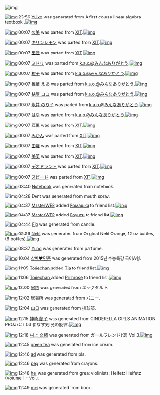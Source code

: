 ![img](http://gdrive-cdn.herokuapp.com/537b65a5bc09f0000721dda7/512px-barcode.png)

[![img](http://www.deviantsart.com/3depr72.png)](http://www.barcodekanojo.com/kanojo/3193659/Yuiko) 23:56 [Yuiko](http://www.barcodekanojo.com/kanojo/3193659/Yuiko) was generated from A first course linear algebra textbook .[![img](http://www.deviantsart.com/p7kkcu.jpeg)](http://www.barcodekanojo.com/product_images/barcode/6019525/1427122538/50x50xA,P20first,P20course,P20linear,P20algebra,P20textbook,P20.jpg,qw=88,ah=88.pagespeed.ic.ozbQSzsMak.jpg) 

[![img](http://www.deviantsart.com/1864f73.png)](http://www.barcodekanojo.com/kanojo/2520896/%E4%B9%85%E7%BE%8E) 00:07 [久美](http://www.barcodekanojo.com/kanojo/2520896/%E4%B9%85%E7%BE%8E) was parted from [XIT](http://www.barcodekanojo.com/kanojo/2520896/%E4%B9%85%E7%BE%8E).[![img](http://www.deviantsart.com/815jg6.jpeg)](http://www.barcodekanojo.com/user/209348/XIT) 

[![img](http://www.deviantsart.com/i8d295.png)](http://www.barcodekanojo.com/kanojo/302813/%E3%82%AD%E3%83%AA%E3%83%B3%E3%83%AC%E3%83%A2%E3%83%B3) 00:07 [キリンレモン](http://www.barcodekanojo.com/kanojo/302813/%E3%82%AD%E3%83%AA%E3%83%B3%E3%83%AC%E3%83%A2%E3%83%B3) was parted from [XIT](http://www.barcodekanojo.com/kanojo/302813/%E3%82%AD%E3%83%AA%E3%83%B3%E3%83%AC%E3%83%A2%E3%83%B3).[![img](http://www.deviantsart.com/815jg6.jpeg)](http://www.barcodekanojo.com/user/209348/XIT) 

[![img](http://www.deviantsart.com/1fe71nt.png)](http://www.barcodekanojo.com/kanojo/2439184/%E9%87%8C%E4%BD%B3) 00:07 [里佳](http://www.barcodekanojo.com/kanojo/2439184/%E9%87%8C%E4%BD%B3) was parted from [XIT](http://www.barcodekanojo.com/kanojo/2439184/%E9%87%8C%E4%BD%B3).[![img](http://www.deviantsart.com/815jg6.jpeg)](http://www.barcodekanojo.com/user/209348/XIT) 

[![img](http://www.deviantsart.com/2m6s90t.png)](http://www.barcodekanojo.com/kanojo/21844/%E3%83%9F%E3%83%89%E3%83%AA) 00:07 [ミドリ](http://www.barcodekanojo.com/kanojo/21844/%E3%83%9F%E3%83%89%E3%83%AA) was parted from [k.a.o.@みんなありがとう](http://www.barcodekanojo.com/kanojo/21844/%E3%83%9F%E3%83%89%E3%83%AA).[![img](http://www.deviantsart.com/1ne7497.jpeg)](http://www.barcodekanojo.com/user/30944/k.a.o.%40%E3%81%BF%E3%82%93%E3%81%AA%E3%81%82%E3%82%8A%E3%81%8C%E3%81%A8%E3%81%86) 

[![img](http://www.deviantsart.com/39d4gah.png)](http://www.barcodekanojo.com/kanojo/432914/%E6%A9%99%E5%AD%90) 00:07 [橙子](http://www.barcodekanojo.com/kanojo/432914/%E6%A9%99%E5%AD%90) was parted from [k.a.o.@みんなありがとう](http://www.barcodekanojo.com/kanojo/432914/%E6%A9%99%E5%AD%90).[![img](http://www.deviantsart.com/1ne7497.jpeg)](http://www.barcodekanojo.com/user/30944/k.a.o.%40%E3%81%BF%E3%82%93%E3%81%AA%E3%81%82%E3%82%8A%E3%81%8C%E3%81%A8%E3%81%86) 

[![img](http://www.deviantsart.com/g5ng37.png)](http://www.barcodekanojo.com/kanojo/2779662/%E6%A4%8E%E8%91%89%20%E3%81%88%E3%81%82) 00:07 [椎葉 えあ](http://www.barcodekanojo.com/kanojo/2779662/%E6%A4%8E%E8%91%89%20%E3%81%88%E3%81%82) was parted from [k.a.o.@みんなありがとう](http://www.barcodekanojo.com/kanojo/2779662/%E6%A4%8E%E8%91%89%20%E3%81%88%E3%81%82).[![img](http://www.deviantsart.com/1ne7497.jpeg)](http://www.barcodekanojo.com/user/30944/k.a.o.%40%E3%81%BF%E3%82%93%E3%81%AA%E3%81%82%E3%82%8A%E3%81%8C%E3%81%A8%E3%81%86) 

[![img](http://www.deviantsart.com/22u55n9.png)](http://www.barcodekanojo.com/kanojo/2018614/%E6%9E%AF%E5%B1%8B%20%E3%82%B3%E3%82%B3) 00:07 [枯屋 ココ](http://www.barcodekanojo.com/kanojo/2018614/%E6%9E%AF%E5%B1%8B%20%E3%82%B3%E3%82%B3) was parted from [k.a.o.@みんなありがとう](http://www.barcodekanojo.com/kanojo/2018614/%E6%9E%AF%E5%B1%8B%20%E3%82%B3%E3%82%B3).[![img](http://www.deviantsart.com/1ne7497.jpeg)](http://www.barcodekanojo.com/user/30944/k.a.o.%40%E3%81%BF%E3%82%93%E3%81%AA%E3%81%82%E3%82%8A%E3%81%8C%E3%81%A8%E3%81%86) 

[![img](http://www.deviantsart.com/pvqqu3.png)](http://www.barcodekanojo.com/kanojo/2721084/%E6%B0%B8%E4%BA%95%20%E3%81%AE%E3%82%8A%E5%AD%90) 00:07 [永井 のり子](http://www.barcodekanojo.com/kanojo/2721084/%E6%B0%B8%E4%BA%95%20%E3%81%AE%E3%82%8A%E5%AD%90) was parted from [k.a.o.@みんなありがとう](http://www.barcodekanojo.com/kanojo/2721084/%E6%B0%B8%E4%BA%95%20%E3%81%AE%E3%82%8A%E5%AD%90).[![img](http://www.deviantsart.com/1ne7497.jpeg)](http://www.barcodekanojo.com/user/30944/k.a.o.%40%E3%81%BF%E3%82%93%E3%81%AA%E3%81%82%E3%82%8A%E3%81%8C%E3%81%A8%E3%81%86) 

[![img](http://www.deviantsart.com/gke6kp.png)](http://www.barcodekanojo.com/kanojo/76782/%E3%81%AF%E3%81%AA) 00:07 [はな](http://www.barcodekanojo.com/kanojo/76782/%E3%81%AF%E3%81%AA) was parted from [k.a.o.@みんなありがとう](http://www.barcodekanojo.com/kanojo/76782/%E3%81%AF%E3%81%AA).[![img](http://www.deviantsart.com/1ne7497.jpeg)](http://www.barcodekanojo.com/user/30944/k.a.o.%40%E3%81%BF%E3%82%93%E3%81%AA%E3%81%82%E3%82%8A%E3%81%8C%E3%81%A8%E3%81%86) 

[![img](http://www.deviantsart.com/9c3v00.png)](http://www.barcodekanojo.com/kanojo/1683791/%E8%B1%86%E6%9E%9C) 00:07 [豆果](http://www.barcodekanojo.com/kanojo/1683791/%E8%B1%86%E6%9E%9C) was parted from [XIT](http://www.barcodekanojo.com/kanojo/1683791/%E8%B1%86%E6%9E%9C).[![img](http://www.deviantsart.com/815jg6.jpeg)](http://www.barcodekanojo.com/user/209348/XIT) 

[![img](http://www.deviantsart.com/377vnv3.png)](http://www.barcodekanojo.com/kanojo/279293/%E3%81%BF%E3%81%8B%E3%82%93) 00:07 [みかん](http://www.barcodekanojo.com/kanojo/279293/%E3%81%BF%E3%81%8B%E3%82%93) was parted from [XIT](http://www.barcodekanojo.com/kanojo/279293/%E3%81%BF%E3%81%8B%E3%82%93).[![img](http://www.deviantsart.com/815jg6.jpeg)](http://www.barcodekanojo.com/user/209348/XIT) 

[![img](http://www.deviantsart.com/2grpcfa.png)](http://www.barcodekanojo.com/kanojo/2028646/%E7%94%B1%E7%BE%85) 00:07 [由羅](http://www.barcodekanojo.com/kanojo/2028646/%E7%94%B1%E7%BE%85) was parted from [XIT](http://www.barcodekanojo.com/kanojo/2028646/%E7%94%B1%E7%BE%85).[![img](http://www.deviantsart.com/815jg6.jpeg)](http://www.barcodekanojo.com/user/209348/XIT) 

[![img](http://www.deviantsart.com/1ktu8ik.png)](http://www.barcodekanojo.com/kanojo/2039673/%E7%BE%8E%E8%8B%B1) 00:07 [美英](http://www.barcodekanojo.com/kanojo/2039673/%E7%BE%8E%E8%8B%B1) was parted from [XIT](http://www.barcodekanojo.com/kanojo/2039673/%E7%BE%8E%E8%8B%B1).[![img](http://www.deviantsart.com/815jg6.jpeg)](http://www.barcodekanojo.com/user/209348/XIT) 

[![img](http://www.deviantsart.com/ep720o.png)](http://www.barcodekanojo.com/kanojo/1376978/%E3%83%87%E3%82%AA%E3%83%89%E3%83%A9%E3%83%B3%E3%83%88) 00:07 [デオドラント](http://www.barcodekanojo.com/kanojo/1376978/%E3%83%87%E3%82%AA%E3%83%89%E3%83%A9%E3%83%B3%E3%83%88) was parted from [XIT](http://www.barcodekanojo.com/kanojo/1376978/%E3%83%87%E3%82%AA%E3%83%89%E3%83%A9%E3%83%B3%E3%83%88).[![img](http://www.deviantsart.com/815jg6.jpeg)](http://www.barcodekanojo.com/user/209348/XIT) 

[![img](http://www.deviantsart.com/2epdu29.png)](http://www.barcodekanojo.com/kanojo/571103/%E3%82%B9%E3%83%94%E3%83%BC%E3%83%89) 00:07 [スピード](http://www.barcodekanojo.com/kanojo/571103/%E3%82%B9%E3%83%94%E3%83%BC%E3%83%89) was parted from [XIT](http://www.barcodekanojo.com/kanojo/571103/%E3%82%B9%E3%83%94%E3%83%BC%E3%83%89).[![img](http://www.deviantsart.com/815jg6.jpeg)](http://www.barcodekanojo.com/user/209348/XIT) 

[![img](http://www.deviantsart.com/3j77pdo.png)](http://www.barcodekanojo.com/kanojo/3193660/Notebook) 03:40 [Notebook](http://www.barcodekanojo.com/kanojo/3193660/Notebook) was generated from notebook.

[![img](http://www.deviantsart.com/7299hv.png)](http://www.barcodekanojo.com/kanojo/3193661/Dent) 04:28 [Dent](http://www.barcodekanojo.com/kanojo/3193661/Dent) was generated from mouth spray.

[![img](http://www.deviantsart.com/14kimt4.jpeg)](http://www.barcodekanojo.com/user/447904/MasterWER) 04:37 [MasterWER](http://www.barcodekanojo.com/user/447904/MasterWER) added [Ромашка](http://www.barcodekanojo.com/kanojo/3091468/%D0%A0%D0%BE%D0%BC%D0%B0%D1%88%D0%BA%D0%B0) to friend list.[![img](http://www.deviantsart.com/3ut1dqf.png)](http://www.barcodekanojo.com/kanojo/3091468/%D0%A0%D0%BE%D0%BC%D0%B0%D1%88%D0%BA%D0%B0) 

[![img](http://www.deviantsart.com/14kimt4.jpeg)](http://www.barcodekanojo.com/user/447904/MasterWER) 04:37 [MasterWER](http://www.barcodekanojo.com/user/447904/MasterWER) added [Баунти](http://www.barcodekanojo.com/kanojo/2049380/%D0%91%D0%B0%D1%83%D0%BD%D1%82%D0%B8) to friend list.[![img](http://www.deviantsart.com/2muraib.png)](http://www.barcodekanojo.com/kanojo/2049380/%D0%91%D0%B0%D1%83%D0%BD%D1%82%D0%B8) 

[![img](http://www.deviantsart.com/d432jr.png)](http://www.barcodekanojo.com/kanojo/3193662/Fig) 04:44 [Fig](http://www.barcodekanojo.com/kanojo/3193662/Fig) was generated from candle.

[![img](http://www.deviantsart.com/1jg63v7.png)](http://www.barcodekanojo.com/kanojo/3193663/Nehi) 05:56 [Nehi](http://www.barcodekanojo.com/kanojo/3193663/Nehi) was generated from Original Nehi Orange, 12 oz bottles, (6 bottles).[![img](http://www.deviantsart.com/1s0t68h.jpeg)](http://www.barcodekanojo.com/product_images/barcode/6019531/1427144154/50x50xOriginal,P20Nehi,P20Orange,P2C,P2012,P20oz,P20bottles,P2C,P20,P286,P20bottles,P29.jpg,qw=88,ah=88.pagespeed.ic.Vy6YrPC4f3.jpg) 

[![img](http://www.deviantsart.com/18l90hf.png)](http://www.barcodekanojo.com/kanojo/3193664/Yuno) 08:37 [Yuno](http://www.barcodekanojo.com/kanojo/3193664/Yuno) was generated from parfume.

[![img](http://www.deviantsart.com/23vp.png)](http://www.barcodekanojo.com/kanojo/3193665/%EC%83%81%EB%B9%88%E2%99%A5%EB%AF%BC%EC%A4%80) 10:04 [상빈♥민준](http://www.barcodekanojo.com/kanojo/3193665/%EC%83%81%EB%B9%88%E2%99%A5%EB%AF%BC%EC%A4%80) was generated from 2015년 수능특강 국어A형.

[![img](http://www.deviantsart.com/un9jh0.jpeg)](http://www.barcodekanojo.com/user/497723/Toriechan%20) 11:05 [Toriechan ](http://www.barcodekanojo.com/user/497723/Toriechan%20) added [Tia](http://www.barcodekanojo.com/kanojo/2453167/Tia) to friend list.[![img](http://www.deviantsart.com/24k3dq.png)](http://www.barcodekanojo.com/kanojo/2453167/Tia) 

[![img](http://www.deviantsart.com/un9jh0.jpeg)](http://www.barcodekanojo.com/user/497723/Toriechan%20) 11:06 [Toriechan ](http://www.barcodekanojo.com/user/497723/Toriechan%20) added [Primrose](http://www.barcodekanojo.com/kanojo/3176926/Primrose) to friend list.[![img](http://www.deviantsart.com/1tg37el.png)](http://www.barcodekanojo.com/kanojo/3176926/Primrose) 

[![img](http://www.deviantsart.com/1uccnom.png)](http://www.barcodekanojo.com/kanojo/3193666/%E5%AE%B6%E8%B7%AF) 12:00 [家路](http://www.barcodekanojo.com/kanojo/3193666/%E5%AE%B6%E8%B7%AF) was generated from エッグタルト.

[![img](http://www.deviantsart.com/2ud9kl.png)](http://www.barcodekanojo.com/kanojo/3193667/%E5%B1%85%E5%A0%B4%E6%89%80) 12:02 [居場所](http://www.barcodekanojo.com/kanojo/3193667/%E5%B1%85%E5%A0%B4%E6%89%80) was generated from バニー.

[![img](http://www.deviantsart.com/3615ilv.png)](http://www.barcodekanojo.com/kanojo/3193668/%E5%B1%B1%E5%8F%A3) 12:04 [山口](http://www.barcodekanojo.com/kanojo/3193668/%E5%B1%B1%E5%8F%A3) was generated from 排球部.

[![img](http://www.deviantsart.com/1oc0lu9.png)](http://www.barcodekanojo.com/kanojo/3193669/%E7%A5%9E%E5%B4%8E%20%E8%98%AD%E5%AD%90) 12:15 [神崎 蘭子](http://www.barcodekanojo.com/kanojo/3193669/%E7%A5%9E%E5%B4%8E%20%E8%98%AD%E5%AD%90) was generated from CINDERELLA GIRLS ANIMATION PROJECT 03 仇なす剣 光の旋律.[![img](http://www.deviantsart.com/3jf2sfv.jpeg)](http://www.barcodekanojo.com/product_images/barcode/6019539/1427166878/CINDERELLA%20GIRLS%20ANIMATION%20PROJECT%2003%20%E4%BB%87%E3%81%AA%E3%81%99%E5%89%A3%20%E5%85%89%E3%81%AE%E6%97%8B%E5%BE%8B.jpg) 

[![img](http://www.deviantsart.com/l6vm85.png)](http://www.barcodekanojo.com/kanojo/3193670/%E6%9D%91%E4%B8%8A%20%E6%96%87%E7%B7%92) 12:18 [村上 文緒](http://www.barcodekanojo.com/kanojo/3193670/%E6%9D%91%E4%B8%8A%20%E6%96%87%E7%B7%92) was generated from ガールフレンド(仮) Vol.3.[![img](http://www.deviantsart.com/22e7nqf.jpeg)](http://www.barcodekanojo.com/product_images/barcode/6019540/1427167055/%E3%82%AC%E3%83%BC%E3%83%AB%E3%83%95%E3%83%AC%E3%83%B3%E3%83%89%28%E4%BB%AE%29%20Vol.3.jpg) 

[![img](http://www.deviantsart.com/2ihr4o7.png)](http://www.barcodekanojo.com/kanojo/3193671/green%20tea) 12:45 [green tea](http://www.barcodekanojo.com/kanojo/3193671/green%20tea) was generated from ice cream.

[![img](http://www.deviantsart.com/29nfeu1.png)](http://www.barcodekanojo.com/kanojo/3193672/ad) 12:46 [ad](http://www.barcodekanojo.com/kanojo/3193672/ad) was generated from pls.

[![img](http://www.deviantsart.com/pb0tpj.png)](http://www.barcodekanojo.com/kanojo/3193673/pep) 12:46 [pep](http://www.barcodekanojo.com/kanojo/3193673/pep) was generated from crayons.

[![img](http://www.deviantsart.com/3a1e116.png)](http://www.barcodekanojo.com/kanojo/3193674/hei) 12:48 [hei](http://www.barcodekanojo.com/kanojo/3193674/hei) was generated from great violinists: Heifetz Heifetz (Volume 1 - Volu.

[![img](http://www.deviantsart.com/2oo5mdk.png)](http://www.barcodekanojo.com/kanojo/3193675/mei) 12:49 [mei](http://www.barcodekanojo.com/kanojo/3193675/mei) was generated from book.

